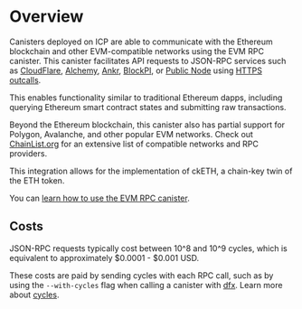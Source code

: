 # Overview

Canisters deployed on ICP are able to communicate with the Ethereum blockchain and other EVM-compatible networks using the EVM RPC canister. This canister facilitates API requests to JSON-RPC services such as [CloudFlare](https://www.cloudflare.com/en-gb/web3/), [Alchemy](https://www.alchemy.com/), [Ankr](https://www.ankr.com/), [BlockPI](https://blockpi.io/), or [Public Node](https://www.publicnode.com/) using [HTTPS outcalls](https://internetcomputer.org/https-outcalls). 

This enables functionality similar to traditional Ethereum dapps, including querying Ethereum smart contract states and submitting raw transactions.

Beyond the Ethereum blockchain, this canister also has partial support for Polygon, Avalanche, and other popular EVM networks. Check out [ChainList.org](https://chainlist.org/?testnets=true) for an extensive list of compatible networks and RPC providers.

This integration allows for the implementation of ckETH, a chain-key twin of the ETH token. 

You can [learn how to use the EVM RPC canister](evm-rpc.md).

## Costs

JSON-RPC requests typically cost between 10^8 and 10^9 cycles, which is equivalent to approximately $0.0001 - $0.001 USD. 

These costs are paid by sending cycles with each RPC call, such as by using the `--with-cycles` flag when calling a canister with [dfx](https://internetcomputer.org/docs/current/developer-docs/developer-tools/cli-tools/cli-reference/dfx-canister#dfx-canister-call). Learn more about [cycles](/docs/current/developer-docs/gas-cost).
